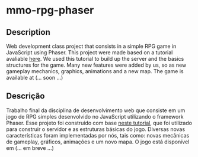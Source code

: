 # mmo-rpg-phaser

## Description 

Web development class project that consists in a simple RPG game in JavaScript using Phaser. This project were made based on a tutorial avaliable [here](https://phasertutorials.com/how-to-create-a-phaser-3-mmorpg-part-1/). We used this tutorial to build up the server and the basics structures for the game. Many new features were added by us, so as new gameplay mechanics, graphics, animations and a new map. The game is available at (... soon ...) 

## Descrição

Trabalho final da disciplina de desenvolvimento web que consiste em um jogo de RPG simples desenvolvido no JavaScript utilizando o framework Phaser. Esse projeto foi construído com base [neste tutorial](https://phasertutorials.com/how-to-create-a-phaser-3-mmorpg-part-1/), que foi utilizado para construir o servidor e as estruturas básicas do jogo. Diversas novas características foram implementadas por nós, tais como: novas mecânicas de gameplay, gráficos, animações e um novo mapa. O jogo está disponível em (... em breve ...)

